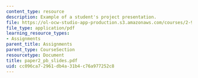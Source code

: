 ```yaml
---
content_type: resource
description: Example of a student's project presentation.
file: https://ol-ocw-studio-app-production.s3.amazonaws.com/courses/2-964-economics-of-marine-transportation-industries-fall-2006/cc096ca72961db4a31b4c76a977252c8_paper2_pb_slides.pdf
file_type: application/pdf
learning_resource_types:
- Assignments
parent_title: Assignments
parent_type: CourseSection
resourcetype: Document
title: paper2_pb_slides.pdf
uid: cc096ca7-2961-db4a-31b4-c76a977252c8
---
```

